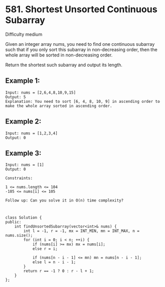 # 581. Shortest Unsorted Continuous Subarray
Difficulty medium

Given an integer array nums, you need to find one continuous subarray such that if you only sort this subarray in non-decreasing order, then the whole array will be sorted in non-decreasing order.

Return the shortest such subarray and output its length.


## Example 1:
```
Input: nums = [2,6,4,8,10,9,15]
Output: 5
Explanation: You need to sort [6, 4, 8, 10, 9] in ascending order to make the whole array sorted in ascending order.
```


## Example 2:
```
Input: nums = [1,2,3,4]
Output: 0
```


## Example 3:
```
Input: nums = [1]
Output: 0
```


```
Constraints:

1 <= nums.length <= 104
-105 <= nums[i] <= 105
```


```
Follow up: Can you solve it in O(n) time complexity?
```


#
```
class Solution {
public:
    int findUnsortedSubarray(vector<int>& nums) {
        int l = -1, r = -1, mx = INT_MIN, mn = INT_MAX, n = nums.size();
        for (int i = 0; i < n; ++i) {
            if (nums[i] >= mx) mx = nums[i];
            else r = i;

            if (nums[n - i - 1] <= mn) mn = nums[n - i - 1];
            else l = n - i - 1;
        }
        return r == -1 ? 0 : r - l + 1;
    }
};
```